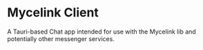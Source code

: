# Mycelink Client
A Tauri-based Chat app intended for use with the Mycelink lib and potentially other messenger services.
